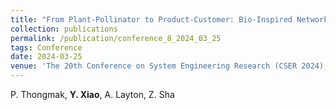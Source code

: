 ```yaml
---
title: "From Plant-Pollinator to Product-Customer: Bio-Inspired Network Modularity Analysis in Design for Market Systems  [[Paper]](/files/conference7.pdf)"
collection: publications
permalink: /publication/conference_8_2024_03_25
tags: Conference
date: 2024-03-25
venue: 'The 20th Conference on System Engineering Research (CSER 2024), March 25-27, 2024, Tucson, AZ.'
---
```

P. Thongmak, **Y. Xiao**, A. Layton, Z. Sha
